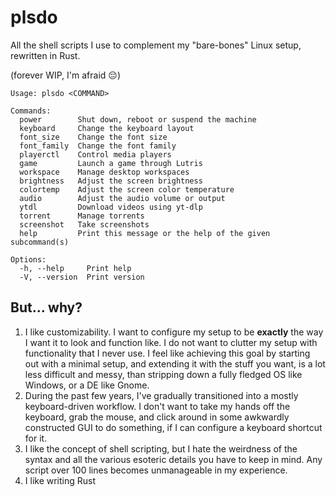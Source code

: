 # plsdo

All the shell scripts I use to complement my "bare-bones" Linux setup,
rewritten in Rust.

(forever WIP, I'm afraid 😔)

```plaintext
Usage: plsdo <COMMAND>

Commands:
  power        Shut down, reboot or suspend the machine
  keyboard     Change the keyboard layout
  font_size    Change the font size
  font_family  Change the font family
  playerctl    Control media players
  game         Launch a game through Lutris
  workspace    Manage desktop workspaces
  brightness   Adjust the screen brightness
  colortemp    Adjust the screen color temperature
  audio        Adjust the audio volume or output
  ytdl         Download videos using yt-dlp
  torrent      Manage torrents
  screenshot   Take screenshots
  help         Print this message or the help of the given subcommand(s)

Options:
  -h, --help     Print help
  -V, --version  Print version
```

## But... why?

1. I like customizability. I want to configure my setup to be **exactly** the
   way I want it to look and function like. I do not want to clutter my setup
   with functionality that I never use. I feel like achieving this goal by
   starting out with a minimal setup, and extending it with the stuff you want, is
   a lot less difficult and messy, than stripping down a fully fledged OS like
   Windows, or a DE like Gnome.
2. During the past few years, I've gradually transitioned into a mostly
   keyboard-driven workflow. I don't want to take my hands off the keyboard,
   grab the mouse, and click around in some awkwardly constructed GUI to do
   something, if I can configure a keyboard shortcut for it.
3. I like the concept of shell scripting, but I hate the weirdness of the
   syntax and all the various esoteric details you have to keep in mind. Any
   script over 100 lines becomes unmanageable in my experience.
4. I like writing Rust
